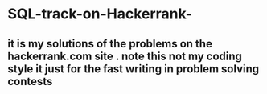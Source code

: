 # SQL-track-on-Hackerrank-
<h2>it is my solutions of the problems on the  hackerrank.com site . note this not my coding style it just for the fast writing in problem solving contests</h2>
